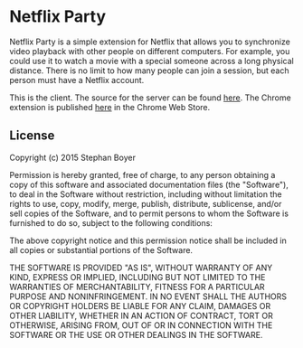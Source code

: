 # Netflix Party

Netflix Party is a simple extension for Netflix that allows you to synchronize video playback with other people on different computers. For example, you could use it to watch a movie with a special someone across a long physical distance. There is no limit to how many people can join a session, but each person must have a Netflix account.

This is the client. The source for the server can be found [here](https://github.com/boyers/netflixparty). The Chrome extension is published [here](https://chrome.google.com/webstore/detail/netflix-party/oocalimimngaihdkbihfgmpkcpnmlaoa) in the Chrome Web Store.

## License

Copyright (c) 2015 Stephan Boyer

Permission is hereby granted, free of charge, to any person obtaining a copy of this software and associated documentation files (the "Software"), to deal in the Software without restriction, including without limitation the rights to use, copy, modify, merge, publish, distribute, sublicense, and/or sell copies of the Software, and to permit persons to whom the Software is furnished to do so, subject to the following conditions:

The above copyright notice and this permission notice shall be included in all copies or substantial portions of the Software.

THE SOFTWARE IS PROVIDED "AS IS", WITHOUT WARRANTY OF ANY KIND, EXPRESS OR IMPLIED, INCLUDING BUT NOT LIMITED TO THE WARRANTIES OF MERCHANTABILITY, FITNESS FOR A PARTICULAR PURPOSE AND NONINFRINGEMENT. IN NO EVENT SHALL THE AUTHORS OR COPYRIGHT HOLDERS BE LIABLE FOR ANY CLAIM, DAMAGES OR OTHER LIABILITY, WHETHER IN AN ACTION OF CONTRACT, TORT OR OTHERWISE, ARISING FROM, OUT OF OR IN CONNECTION WITH THE SOFTWARE OR THE USE OR OTHER DEALINGS IN THE SOFTWARE.
